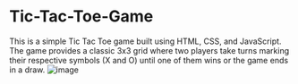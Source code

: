 # Tic-Tac-Toe-Game
This is a simple Tic Tac Toe game built using HTML, CSS, and JavaScript. The game provides a classic 3x3 grid where two players take turns marking their respective symbols (X and O) until one of them wins or the game ends in a draw.
![image](https://github.com/Vishal-Singh-Thapa/Tic-Tac-Toe-Game/assets/97399478/3d91e7c9-c8f2-4c2d-94e5-feea61cad969)
